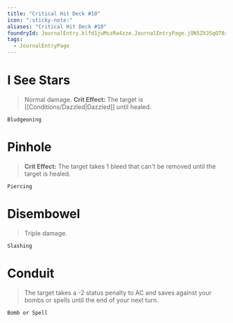 ```yaml
---
title: "Critical Hit Deck #10"
icon: ":sticky-note:"
aliases: "Critical Hit Deck #10"
foundryId: JournalEntry.klfd1juMszRa4zze.JournalEntryPage.jON5ZXJSqO78xFNT
tags:
  - JournalEntryPage
---
```

# I See Stars

> Normal damage. **Crit Effect:** The target is [[Conditions/Dazzled|Dazzled]] until healed.

`Bludgeoning`

# Pinhole

> **Crit Effect:** The target takes 1 bleed that can't be removed until the target is healed.

`Piercing`

# Disembowel

> Triple damage.

`Slashing`

# Conduit

> The target takes a -2 status penalty to AC and saves against your bombs or spells until the end of your next turn.

`Bomb or Spell`